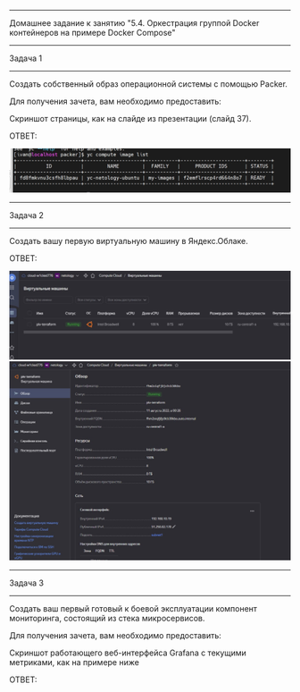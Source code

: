 __________________________________________________________________________
Домашнее задание к занятию "5.4. Оркестрация группой Docker контейнеров на примере Docker Compose"
__________________________________________________________________________

Задача 1
__________________________________________________________________________

Создать собственный образ операционной системы с помощью Packer.

Для получения зачета, вам необходимо предоставить:

Скриншот страницы, как на слайде из презентации (слайд 37).

ОТВЕТ:

<img width="700" alt="2" src="https://github.com/Darkpunks/netologyProject/blob/main/second%20part/5.4/5.4.1.jpg">


__________________________________________________________________________
Задача 2
__________________________________________________________________________


Создать вашу первую виртуальную машину в Яндекс.Облаке.



ОТВЕТ:


<img width="700" alt="2" src="https://github.com/Darkpunks/netologyProject/blob/main/second%20part/5.4/5.4.2.jpg">


<img width="700" alt="2" src="https://github.com/Darkpunks/netologyProject/blob/main/second%20part/5.4/5.4.3.jpg">

__________________________________________________________________________
Задача 3
__________________________________________________________________________

Создать ваш первый готовый к боевой эксплуатации компонент мониторинга, состоящий из стека микросервисов.

Для получения зачета, вам необходимо предоставить:

Скриншот работающего веб-интерфейса Grafana с текущими метриками, как на примере ниже

ОТВЕТ:



